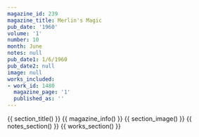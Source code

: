 ```yaml
---
magazine_id: 239
magazine_title: Merlin's Magic
pub_date: '1960'
volume: '1'
number: 10
month: June
notes: null
pub_date1: 1/6/1960
pub_date2: null
image: null
works_included:
- work_id: 1480
  magazine_page: '1'
  published_as: ''
---
```


{{ section_title() }}
{{ magazine_info() }}
{{ section_image() }}
{{ notes_section() }}
{{ works_section() }}
